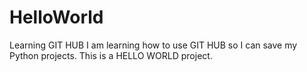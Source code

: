 # HelloWorld
Learning GIT HUB
I am learning how to use GIT HUB so I can save my Python projects. This is a HELLO WORLD project. 
